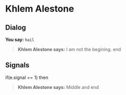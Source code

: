 # Khlem Alestone


## Dialog

**You say:** `hail`



>**Khlem Alestone says:** I am not the begining.
end



## Signals

if(e.signal == 1) then


>**Khlem Alestone says:** Middle and
end